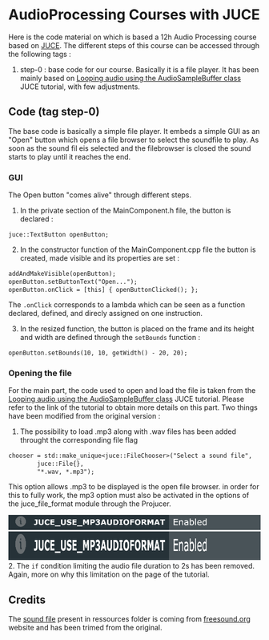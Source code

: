 # AudioProcessing Courses with JUCE

Here is the code material on which is based a 12h Audio Processing course based on [JUCE](http://juce.com).
The different steps of this course can be accessed through the following tags :

1. step-0 : base code for our course. Basically it is a file player. It has been mainly based on [Looping audio using the AudioSampleBuffer class](https://docs.juce.com/master/tutorial_looping_audio_sample_buffer.html) JUCE tutorial, with few adjustments.


## Code (tag step-0)

The base code is basically a simple file player. It embeds a simple GUI as an "Open" button which opens a file browser to select the soundfile to play.
As soon as the sound fil eis selected and the filebrowser is closed the sound starts to play until it reaches the end.

### GUI
The Open button "comes alive" through different steps.

1. In the private section of the MainComponent.h file, the button is declared :
```
juce::TextButton openButton;
```

2. In the constructor function of the MainComponent.cpp file the button is created, made visible and its properties are set : 
```
addAndMakeVisible(openButton);
openButton.setButtonText("Open...");
openButton.onClick = [this] { openButtonClicked(); };
```
The `.onClick` corresponds to a lambda which can be seen as a function declared, defined, and direcly assigned on one instruction.

3. In the resized function, the button is placed on the frame and its height and width are defined through the `setBounds` function :
```
openButton.setBounds(10, 10, getWidth() - 20, 20);
```

### Opening the file
For the main part, the code used to open and load the file is taken from the [Looping audio using the AudioSampleBuffer class](https://docs.juce.com/master/tutorial_looping_audio_sample_buffer.html) JUCE tutorial.
Please refer to the link of the tutorial to obtain more details on this part.
Two things have been modified from the original version : 
1. The possibility to load .mp3 along with .wav files has been added throught the corresponding file flag
```
chooser = std::make_unique<juce::FileChooser>("Select a sound file",
        juce::File{},
        "*.wav, *.mp3");
```
This option allows .mp3 to be displayed is the open file browser. in order for this to fully work, the mp3 option must also be activated in the options of the juce_file_format module through the Projucer.

![mp3 enabled option of the juce_audio_formats in the projucer](img/projucer_mp3_format_enabled.png)
<img src="img/projucer_mp3_format_enabled.png" width = 957 height = 57>
2. The `if` condition limiting the audio file duration to 2s has been removed. Again, more on why this limitation on the page of the tutorial.



## Credits

The [sound file](https://freesound.org/people/ValentinSosnitskiy/sounds/495482/0) present in ressources folder is coming from [freesound.org](freesound.org) website and has been trimed from the original.





